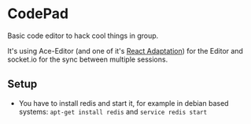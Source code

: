 # CodePad

Basic code editor to hack cool things in group.

It's using Ace-Editor (and one of it's [React Adaptation](https://github.com/securingsincity/react-ace)) for the Editor and socket.io for the sync between multiple sessions.

## Setup

- You have to install redis and start it, for example in debian based systems: `apt-get install redis` and `service redis start`
